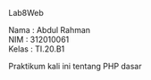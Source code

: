 Lab8Web

Nama : Abdul Rahman<br>
NIM  : 312010061<br>
Kelas : TI.20.B1

Praktikum kali ini tentang PHP dasar